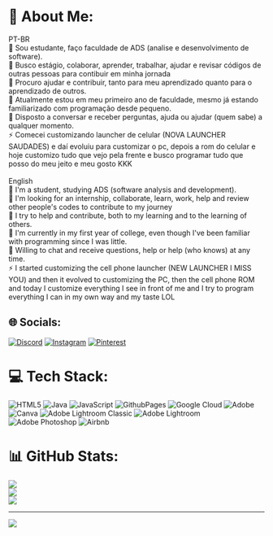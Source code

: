 # 💫 About Me:
PT-BR<br>🔭 Sou estudante, faço faculdade de ADS (analise e desenvolvimento de software).<br>👯 Busco estágio, colaborar, aprender, trabalhar, ajudar e revisar códigos de outras pessoas para contibuir em minha jornada<br>🤝 Procuro ajudar e contribuir, tanto para meu aprendizado quanto para o aprendizado de outros.<br>🌱 Atualmente estou em meu primeiro ano de faculdade, mesmo já estando familiarizado com programação desde pequeno.<br>💬 Disposto a conversar e receber perguntas, ajuda ou ajudar (quem sabe) a qualquer momento.<br>⚡ Comecei customizando launcher de celular (NOVA LAUNCHER SAUDADES) e daí evoluiu para customizar o pc, depois a rom do celular e hoje customizo tudo que vejo pela frente e busco programar tudo que posso do meu jeito e meu gosto KKK<br><br>English<br>🔭 I'm a student, studying ADS (software analysis and development).<br>👯 I'm looking for an internship, collaborate, learn, work, help and review other people's codes to contribute to my journey<br>🤝 I try to help and contribute, both to my learning and to the learning of others.<br>🌱 I'm currently in my first year of college, even though I've been familiar with programming since I was little.<br>💬 Willing to chat and receive questions, help or help (who knows) at any time.<br>⚡ I started customizing the cell phone launcher (NEW LAUNCHER I MISS YOU) and then it evolved to customizing the PC, then the cell phone ROM and today I customize everything I see in front of me and I try to program everything I can in my own way and my taste LOL


## 🌐 Socials:
[![Discord](https://img.shields.io/badge/Discord-%237289DA.svg?logo=discord&logoColor=white)](https://discord.gg/nomedeusuario3985) [![Instagram](https://img.shields.io/badge/Instagram-%23E4405F.svg?logo=Instagram&logoColor=white)](https://instagram.com/https://www.instagram.com/kauaa.ct?igsh=MzNlNGNkZWQ4Mg== ) [![Pinterest](https://img.shields.io/badge/Pinterest-%23E60023.svg?logo=Pinterest&logoColor=white)](https://pinterest.com/https://pin.it/3yFhuWnXt) 

# 💻 Tech Stack:
![HTML5](https://img.shields.io/badge/html5-%23E34F26.svg?style=plastic&logo=html5&logoColor=white) ![Java](https://img.shields.io/badge/java-%23ED8B00.svg?style=plastic&logo=openjdk&logoColor=white) ![JavaScript](https://img.shields.io/badge/javascript-%23323330.svg?style=plastic&logo=javascript&logoColor=%23F7DF1E) ![GithubPages](https://img.shields.io/badge/github%20pages-121013?style=plastic&logo=github&logoColor=white) ![Google Cloud](https://img.shields.io/badge/GoogleCloud-%234285F4.svg?style=plastic&logo=google-cloud&logoColor=white) ![Adobe](https://img.shields.io/badge/adobe-%23FF0000.svg?style=plastic&logo=adobe&logoColor=white) ![Canva](https://img.shields.io/badge/Canva-%2300C4CC.svg?style=plastic&logo=Canva&logoColor=white) ![Adobe Lightroom Classic](https://img.shields.io/badge/Adobe%20Lightroom%20Classic-31A8FF.svg?style=plastic&logo=Adobe%20Lightroom%20Classic&logoColor=white) ![Adobe Lightroom](https://img.shields.io/badge/Adobe%20Lightroom-31A8FF.svg?style=plastic&logo=Adobe%20Lightroom&logoColor=white) ![Adobe Photoshop](https://img.shields.io/badge/adobe%20photoshop-%2331A8FF.svg?style=plastic&logo=adobe%20photoshop&logoColor=white) ![Airbnb](https://img.shields.io/badge/Airbnb-%23ff5a5f.svg?style=plastic&logo=Airbnb&logoColor=white)
# 📊 GitHub Stats:
![](https://github-readme-stats.vercel.app/api?username=KauaaCastro&theme=dark&hide_border=false&include_all_commits=false&count_private=false)<br/>
![](https://github-readme-streak-stats.herokuapp.com/?user=KauaaCastro&theme=dark&hide_border=false)<br/>
![](https://github-readme-stats.vercel.app/api/top-langs/?username=KauaaCastro&theme=dark&hide_border=false&include_all_commits=false&count_private=false&layout=compact)

---
[![](https://visitcount.itsvg.in/api?id=KauaaCastro&icon=3&color=12)](https://visitcount.itsvg.in)

<!-- Proudly created with GPRM ( https://gprm.itsvg.in ) -->